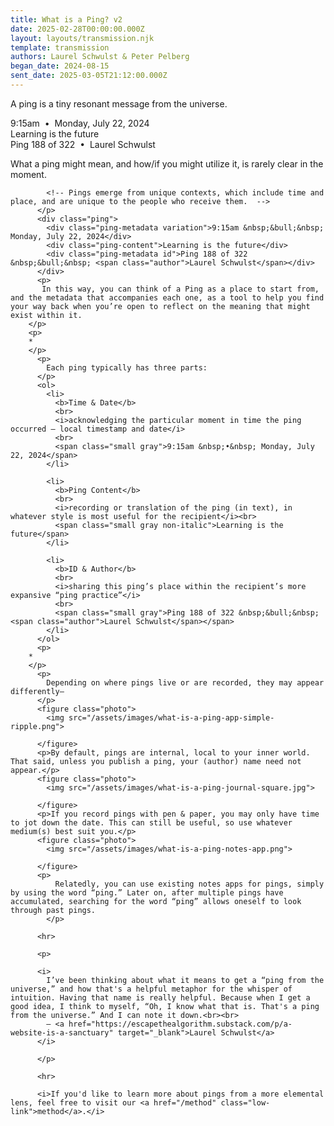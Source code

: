 ```yaml
---
title: What is a Ping? v2
date: 2025-02-28T00:00:00.000Z
layout: layouts/transmission.njk
template: transmission
authors: Laurel Schwulst & Peter Pelberg
began_date: 2024-08-15
sent_date: 2025-03-05T21:12:00.000Z
---
```


<p>A ping is a tiny resonant message from the universe.</p>
          <div class="ping">
            <div class="ping-metadata variation hidden">9:15am &nbsp;&bull;&nbsp; Monday, July 22, 2024</div>
            <div class="ping-content">Learning is the future</div>
            <div class="ping-metadata id hidden">Ping 188 of 322 &nbsp;&bull;&nbsp; <span class="author">Laurel Schwulst</span></div>
          </div>
          <p>
             What a ping might mean, and how/if you might utilize it, is rarely clear in the moment. 
            <!-- Pings are unique for every person. In other words, no two people receive the exact same pings. That’s because pings emerge within specific yet everyday moments — -->

            <!-- Pings emerge from unique contexts, which include time and place, and are unique to the people who receive them.  -->
          </p>
          <div class="ping">
            <div class="ping-metadata variation">9:15am &nbsp;&bull;&nbsp; Monday, July 22, 2024</div>
            <div class="ping-content">Learning is the future</div>
            <div class="ping-metadata id">Ping 188 of 322 &nbsp;&bull;&nbsp; <span class="author">Laurel Schwulst</span></div>
          </div>
          <p>
           In this way, you can think of a Ping as a place to start from, and the metadata that accompanies each one, as a tool to help you find your way back when you’re open to reflect on the meaning that might exist within it.
        </p>
        <p>
        *
        </p>
          <p>
            Each ping typically has three parts:
          </p>
          <ol>
            <li>
              <b>Time & Date</b>
              <br>
              <i>acknowledging the particular moment in time the ping occurred — local timestamp and date</i>
              <br>
              <span class="small gray">9:15am &nbsp;•&nbsp; Monday, July 22, 2024</span>
            </li>

            <li>
              <b>Ping Content</b>
              <br>
              <i>recording or translation of the ping (in text), in whatever style is most useful for the recipient</i><br>
              <span class="small gray non-italic">Learning is the future</span>
            </li>

            <li>
              <b>ID & Author</b>
              <br>
              <i>sharing this ping’s place within the recipient’s more expansive “ping practice”</i>
              <br>
              <span class="small gray">Ping 188 of 322 &nbsp;&bull;&nbsp; <span class="author">Laurel Schwulst</span></span>
            </li>
          </ol>
          <p>
        *
        </p>
          <p>
            Depending on where pings live or are recorded, they may appear differently—
          </p>
          <figure class="photo">
            <img src="/assets/images/what-is-a-ping-app-simple-ripple.png">

          </figure>
          <p>By default, pings are internal, local to your inner world. That said, unless you publish a ping, your (author) name need not appear.</p>
          <figure class="photo">
            <img src="/assets/images/what-is-a-ping-journal-square.jpg">

          </figure>
          <p>If you record pings with pen & paper, you may only have time to jot down the date. This can still be useful, so use whatever medium(s) best suit you.</p>
          <figure class="photo">
            <img src="/assets/images/what-is-a-ping-notes-app.png">

          </figure>
          <p>
              Relatedly, you can use existing notes apps for pings, simply by using the word “ping.” Later on, after multiple pings have accumulated, searching for the word “ping” allows oneself to look through past pings.
            </p>

          <hr>

          <p>

          <i>
            I’ve been thinking about what it means to get a “ping from the universe,” and how that's a helpful metaphor for the whisper of intuition. Having that name is really helpful. Because when I get a good idea, I think to myself, “Oh, I know what that is. That's a ping from the universe.” And I can note it down.<br><br>
            — <a href="https://escapethealgorithm.substack.com/p/a-website-is-a-sanctuary" target="_blank">Laurel Schwulst</a>
          </i>

          </p>

          <hr>

          <i>If you'd like to learn more about pings from a more elemental lens, feel free to visit our <a href="/method" class="low-link">method</a>.</i>

